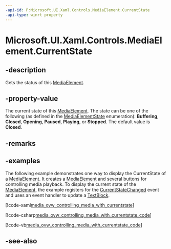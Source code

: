 ```yaml
---
-api-id: P:Microsoft.UI.Xaml.Controls.MediaElement.CurrentState
-api-type: winrt property
---
```


<!-- Property syntax
public Windows.UI.Xaml.Media.MediaElementState CurrentState { get; }
-->

# Microsoft.UI.Xaml.Controls.MediaElement.CurrentState

## -description
Gets the status of this [MediaElement](mediaelement.md).

## -property-value
The current state of this [MediaElement](mediaelement.md). The state can be one of the following (as defined in the [MediaElementState](../microsoft.ui.xaml.media/mediaelementstate.md) enumeration): **Buffering**, **Closed**, **Opening**, **Paused**, **Playing**, or **Stopped**. The default value is **Closed**.

## -remarks

## -examples
The following example demonstrates one way to display the CurrentState of a [MediaElement](mediaelement.md). It creates a [MediaElement](mediaelement.md) and several buttons for controlling media playback. To display the current state of the [MediaElement](mediaelement.md), the example registers for the [CurrentStateChanged](mediaelement_currentstatechanged.md) event and uses an event handler to update a [TextBlock](textblock.md).



[!code-xaml[media_ovw_controlling_media_with_currentstate](../microsoft.ui.xaml.controls/code/media_ovw_controlling_media_with_currentstate/csharp/Page.xaml#Snippetmedia_ovw_controlling_media_with_currentstate)]


[!code-csharp[media_ovw_controlling_media_with_currentstate_code](../microsoft.ui.xaml.controls/code/media_ovw_controlling_media_with_currentstate/csharp/Page.xaml.cs#Snippetmedia_ovw_controlling_media_with_currentstate_code)]

[!code-vb[media_ovw_controlling_media_with_currentstate_code](../microsoft.ui.xaml.controls/code/media_ovw_controlling_media_with_currentstate/vbnet/Page.xaml.vb#Snippetmedia_ovw_controlling_media_with_currentstate_code)]

## -see-also
